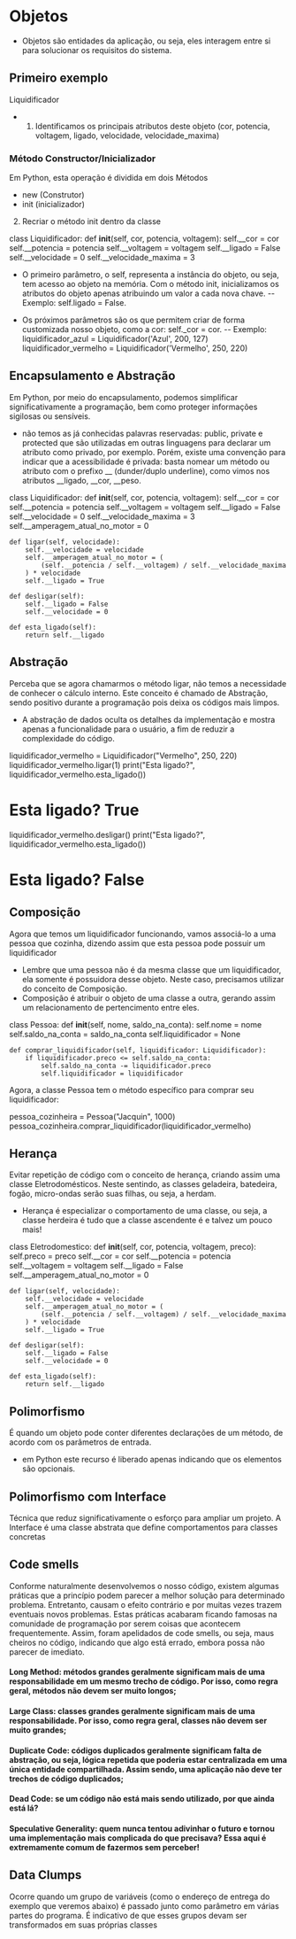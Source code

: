 # Objetos

- Objetos são entidades da aplicação, ou seja, eles interagem entre si para solucionar os requisitos do sistema.


## Primeiro exemplo

Liquidificador

- 1) Identificamos os principais atributos deste objeto (cor, potencia, voltagem, ligado, velocidade, velocidade_maxima)

### Método Constructor/Inicializador

Em Python, esta operação é dividida em dois Métodos
- new (Construtor)
- init (inicializador)

2) Recriar o método init dentro da classe

class Liquidificador:
    def __init__(self, cor, potencia, voltagem):
        self.__cor = cor
        self.__potencia = potencia
        self.__voltagem = voltagem
        self.__ligado = False
        self.__velocidade = 0
        self.__velocidade_maxima = 3

- O primeiro parâmetro, o self, representa a instância do objeto, ou seja, tem acesso ao objeto na memória. Com o método init, inicializamos os atributos do objeto apenas atribuindo um valor a cada nova chave.
-- Exemplo: self.ligado = False.

- Os próximos parâmetros são os que permitem criar de forma customizada nosso objeto, como a cor: self._cor = cor.
-- Exemplo: liquidificador_azul = Liquidificador('Azul', 200, 127)
            liquidificador_vermelho = Liquidificador('Vermelho', 250, 220)


## Encapsulamento e Abstração
Em Python, por meio do encapsulamento, podemos simplificar significativamente a programação, bem como proteger informações sigilosas ou sensíveis.

- não temos as já conhecidas palavras reservadas: public, private e protected que são utilizadas em outras linguagens para declarar um atributo como privado, por exemplo. Porém, existe uma convenção para indicar que a acessibilidade é privada: basta nomear um método ou atributo com o prefixo __ (dunder/duplo underline), como vimos nos atributos __ligado, __cor, __peso.


class Liquidificador:
    def __init__(self, cor, potencia, voltagem):
        self.__cor = cor
        self.__potencia = potencia
        self.__voltagem = voltagem
        self.__ligado = False
        self.__velocidade = 0
        self.__velocidade_maxima = 3
       	self.__amperagem_atual_no_motor = 0

    def ligar(self, velocidade):
        self.__velocidade = velocidade
        self.__amperagem_atual_no_motor = (
            (self.__potencia / self.__voltagem) / self.__velocidade_maxima
        ) * velocidade
        self.__ligado = True

    def desligar(self):
        self.__ligado = False
        self.__velocidade = 0

    def esta_ligado(self):
        return self.__ligado


## Abstração
Perceba que se agora chamarmos o método ligar, não temos a necessidade de conhecer o cálculo interno. Este conceito é chamado de Abstração, sendo positivo durante a programação pois deixa os códigos mais limpos.

- A abstração de dados oculta os detalhes da implementação e mostra apenas a funcionalidade para o usuário, a fim de reduzir a complexidade do código.

liquidificador_vermelho = Liquidificador("Vermelho", 250, 220)
liquidificador_vermelho.ligar(1)
print("Esta ligado?", liquidificador_vermelho.esta_ligado())
# Esta ligado? True
liquidificador_vermelho.desligar()
print("Esta ligado?", liquidificador_vermelho.esta_ligado())
# Esta ligado? False


## Composição
Agora que temos um liquidificador funcionando, vamos associá-lo a uma pessoa que cozinha, dizendo assim que esta pessoa pode possuir um liquidificador

- Lembre que uma pessoa não é da mesma classe que um liquidificador, ela somente é possuidora desse objeto. Neste caso, precisamos utilizar do conceito de Composição.
- Composição é atribuir o objeto de uma classe a outra, gerando assim um relacionamento de pertencimento entre eles.

class Pessoa:
    def __init__(self, nome, saldo_na_conta):
        self.nome = nome
        self.saldo_na_conta = saldo_na_conta
        self.liquidificador = None

    def comprar_liquidificador(self, liquidificador: Liquidificador):
        if liquidificador.preco <= self.saldo_na_conta:
            self.saldo_na_conta -= liquidificador.preco
            self.liquidificador = liquidificador

Agora, a classe Pessoa tem o método específico para comprar seu liquidificador:

pessoa_cozinheira = Pessoa("Jacquin", 1000)
pessoa_cozinheira.comprar_liquidificador(liquidificador_vermelho)


## Herança
Evitar repetição de código com o conceito de herança, criando assim uma classe Eletrodomésticos. Neste sentindo, as classes geladeira, batedeira, fogão, micro-ondas serão suas filhas, ou seja, a herdam.

- Herança é especializar o comportamento de uma classe, ou seja, a classe herdeira é tudo que a classe ascendente é e talvez um pouco mais!

class Eletrodomestico:
    def __init__(self, cor, potencia, voltagem, preco):
        self.preco = preco
        self.__cor = cor
        self.__potencia = potencia
        self.__voltagem = voltagem
        self.__ligado = False
        self.__amperagem_atual_no_motor = 0

    def ligar(self, velocidade):
        self.__velocidade = velocidade
        self.__amperagem_atual_no_motor = (
            (self.__potencia / self.__voltagem) / self.__velocidade_maxima
        ) * velocidade
        self.__ligado = True

    def desligar(self):
        self.__ligado = False
        self.__velocidade = 0

    def esta_ligado(self):
        return self.__ligado


## Polimorfismo
É quando um objeto pode conter diferentes declarações de um método, de acordo com os parâmetros de entrada.

- em Python este recurso é liberado apenas indicando que os elementos são opcionais.


## Polimorfismo com Interface
Técnica que reduz significativamente o esforço para ampliar um projeto. A Interface é uma classe abstrata que define comportamentos para classes concretas


## Code smells
Conforme naturalmente desenvolvemos o nosso código, existem algumas práticas que a princípio podem parecer a melhor solução para determinado problema. Entretanto, causam o efeito contrário e por muitas vezes trazem eventuais novos problemas.
Estas práticas acabaram ficando famosas na comunidade de programação por serem coisas que acontecem frequentemente. Assim, foram apelidados de code smells, ou seja, maus cheiros no código, indicando que algo está errado, embora possa não parecer de imediato.

#### Long Method: métodos grandes geralmente significam mais de uma responsabilidade em um mesmo trecho de código. Por isso, como regra geral, métodos não devem ser muito longos;

#### Large Class: classes grandes geralmente significam mais de uma responsabilidade. Por isso, como regra geral, classes não devem ser muito grandes;

#### Duplicate Code: códigos duplicados geralmente significam falta de abstração, ou seja, lógica repetida que poderia estar centralizada em uma única entidade compartilhada. Assim sendo, uma aplicação não deve ter trechos de código duplicados;
#### Dead Code: se um código não está mais sendo utilizado, por que ainda está lá?

#### Speculative Generality: quem nunca tentou adivinhar o futuro e tornou uma implementação mais complicada do que precisava? Essa aqui é extremamente comum de fazermos sem perceber!


## Data Clumps
Ocorre quando um grupo de variáveis (como o endereço de entrega do exemplo que veremos abaixo) é passado junto como parâmetro em várias partes do programa. É indicativo de que esses grupos devam ser transformados em suas próprias classes
